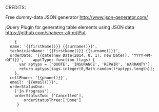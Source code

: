 CREDITS:

Free dummy-data JSON generator
http://www.json-generator.com/

jQuery Plugin for generating table elements using JSON data
https://github.com/shabeer-ali-m/jPut 

```
    {
  name: '{{firstName()}} {{surname()}}', 
  technicianName: '{{firstName()}} {{surname()}}', 
  orderDate: '{{date(new Date(2014, 0, 1), new Date(), "YYYY-MM-dd")}}',    apptType: function (tags) {
      var aptyps = ['QUOTE', 'INSURANCE', 'REPAIR', 'WARRANTY'];
      return aptyps[tags.integer(0,Math.random()*aptyps.length)];
    }, 
  cellPhone: '{{phone()}}', 
  email: '{{email()}}', 
  orderStatusOne:
    ['In Progress'],
    orderStatusTwo: ['Cancelled'], 
        orderStatusThree:['Done']
     }

```